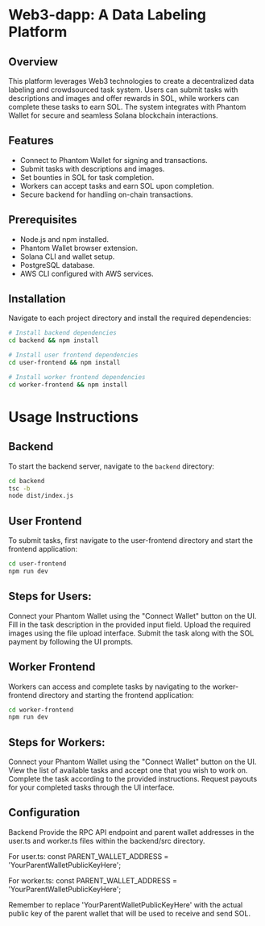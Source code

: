 # Web3-dapp: A Data Labeling Platform

## Overview

This platform leverages Web3 technologies to create a decentralized data labeling and crowdsourced task system. Users can submit tasks with descriptions and images and offer rewards in SOL, while workers can complete these tasks to earn SOL. The system integrates with Phantom Wallet for secure and seamless Solana blockchain interactions.

## Features

- Connect to Phantom Wallet for signing and transactions.
- Submit tasks with descriptions and images.
- Set bounties in SOL for task completion.
- Workers can accept tasks and earn SOL upon completion.
- Secure backend for handling on-chain transactions.

## Prerequisites

- Node.js and npm installed.
- Phantom Wallet browser extension.
- Solana CLI and wallet setup.
- PostgreSQL database.
- AWS CLI configured with AWS services.

## Installation

Navigate to each project directory and install the required dependencies:

```bash
# Install backend dependencies
cd backend && npm install

# Install user frontend dependencies
cd user-frontend && npm install

# Install worker frontend dependencies
cd worker-frontend && npm install
```

# Usage Instructions

## Backend

To start the backend server, navigate to the `backend` directory:
```bash
cd backend
tsc -b
node dist/index.js
```

## User Frontend

To submit tasks, first navigate to the user-frontend directory and start the frontend application:
```bash
cd user-frontend
npm run dev
```

## Steps for Users:
Connect your Phantom Wallet using the "Connect Wallet" button on the UI.
Fill in the task description in the provided input field.
Upload the required images using the file upload interface.
Submit the task along with the SOL payment by following the UI prompts.

## Worker Frontend
Workers can access and complete tasks by navigating to the worker-frontend directory and starting the frontend application:
```bash
cd worker-frontend
npm run dev
```

## Steps for Workers:
Connect your Phantom Wallet using the "Connect Wallet" button on the UI.
View the list of available tasks and accept one that you wish to work on.
Complete the task according to the provided instructions.
Request payouts for your completed tasks through the UI interface.

## Configuration

Backend
Provide the RPC API endpoint and parent wallet addresses in the user.ts and worker.ts files within the backend/src directory.

For user.ts:
const PARENT_WALLET_ADDRESS = 'YourParentWalletPublicKeyHere';

For worker.ts:
const PARENT_WALLET_ADDRESS = 'YourParentWalletPublicKeyHere';

Remember to replace 'YourParentWalletPublicKeyHere' with the actual public key of the parent wallet that will be used to receive and send SOL.

